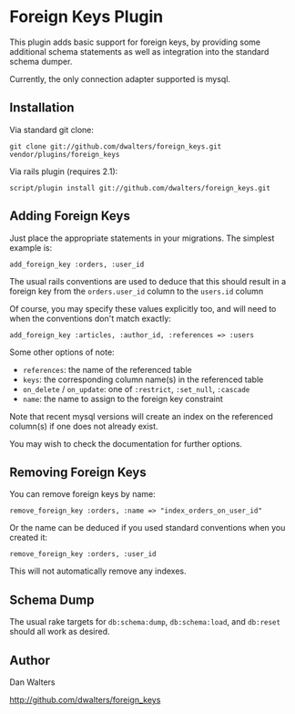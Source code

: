 Foreign Keys Plugin
===================

This plugin adds basic support for foreign keys, by providing some additional
schema statements as well as integration into the standard schema dumper.

Currently, the only connection adapter supported is mysql.

Installation
------------

Via standard git clone:

    git clone git://github.com/dwalters/foreign_keys.git vendor/plugins/foreign_keys

Via rails plugin (requires 2.1):

    script/plugin install git://github.com/dwalters/foreign_keys.git

Adding Foreign Keys
-------------------

Just place the appropriate statements in your migrations.  The simplest example is:

    add_foreign_key :orders, :user_id

The usual rails conventions are used to deduce that this should result in a
foreign key from the `orders.user_id` column to the `users.id` column

Of course, you may specify these values explicitly too, and will need to when
the conventions don't match exactly:

    add_foreign_key :articles, :author_id, :references => :users

Some other options of note:

* `references`: the name of the referenced table
* `keys`: the corresponding column name(s) in the referenced table
* `on_delete` / `on_update`: one of `:restrict`, `:set_null`, `:cascade`
* `name`: the name to assign to the foreign key constraint

Note that recent mysql versions will create an index on the referenced
column(s) if one does not already exist.

You may wish to check the documentation for further options.

Removing Foreign Keys
---------------------

You can remove foreign keys by name:

    remove_foreign_key :orders, :name => "index_orders_on_user_id"

Or the name can be deduced if you used standard conventions when you created it:

    remove_foreign_key :orders, :user_id

This will not automatically remove any indexes.

Schema Dump
-----------

The usual rake targets for `db:schema:dump`, `db:schema:load`, and `db:reset`
should all work as desired.

Author
------

Dan Walters

<http://github.com/dwalters/foreign_keys>
